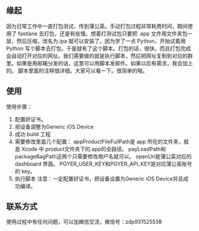 
## 缘起
因为日常工作中一直打包测试，传到蒲公英。手动打包过程非常耗费时间，期间使用了 fastlane 去打包，还是有些慢。想着打测试包只要把 .app 文件用文件夹包一层，然后压缩，改名为.ipa 就可以安装了。因为学了一点 Python，开始试着用 Python 写个脚本去打包。于是就有了这个脚本。打包的话，很快，而且打包完成会自动打开对应的网址。我们需要做的就是执行脚本，然后把网址复制到对应的群里。如果是用邮箱分发的话，这里可以用脚本发邮件。如果以后有需求，我会加上的。
脚本里面的注释很详细。大家可以看一下。很简单的哦。
## 使用
使用步骤：
1. 配置好证书。
2. 把设备调整为Generic iOS Device
3. 成功 build 工程
4. 需要修改里面几个配置：
appProductFileFullPath是 app 所在的文件夹，就是 Xcode 中 product文件夹下的.app的全路径。
payLoadPath和packageBagPath这两个只需要修改用户名就可以。
openUrl是蒲公英对应的 dashboard 界面。
PGYER_USER_KEY和PGYER_API_KEY是对应蒲公英账号的 key。
5. 执行脚本
注意：一定配置好证书，把设备设置为Generic iOS Device并且成功编译。
## 联系方式
使用过程中有任何问题，可以加微信交流，微信号：zdp931525538
